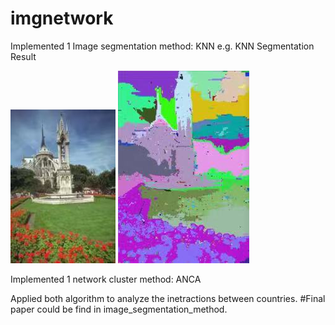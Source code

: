 # imgnetwork
Implemented 1 Image segmentation method: KNN
e.g. KNN Segmentation Result

![Test Image 1](https://github.com/yurenpang/imgnetwork/blob/master/image_segmentation_method/Original%20Pic.jpg)
![Test Image 1](https://github.com/yurenpang/imgnetwork/blob/master/image_segmentation_method/Segmented%20Pic.jpg)

Implemented 1 network cluster method: ANCA

Applied both algorithm to analyze the inetractions between countries.
#Final paper could be find in image_segmentation_method.
